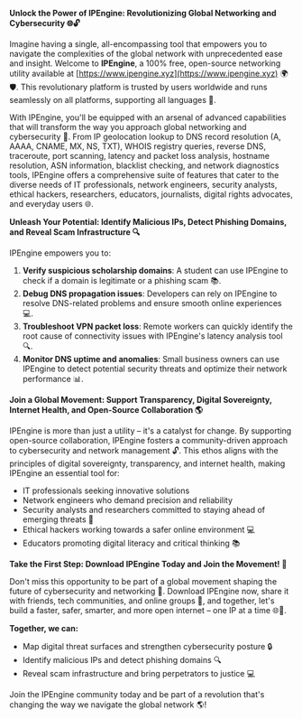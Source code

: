 **Unlock the Power of IPEngine: Revolutionizing Global Networking and Cybersecurity 🌐🔓**

Imagine having a single, all-encompassing tool that empowers you to navigate the complexities of the global network with unprecedented ease and insight. Welcome to **IPEngine**, a 100% free, open-source networking utility available at [https://www.ipengine.xyz](https://www.ipengine.xyz) 🌍🛡️. This revolutionary platform is trusted by users worldwide and runs seamlessly on all platforms, supporting all languages 🤝.

With IPEngine, you'll be equipped with an arsenal of advanced capabilities that will transform the way you approach global networking and cybersecurity 🔩. From IP geolocation lookup to DNS record resolution (A, AAAA, CNAME, MX, NS, TXT), WHOIS registry queries, reverse DNS, traceroute, port scanning, latency and packet loss analysis, hostname resolution, ASN information, blacklist checking, and network diagnostics tools, IPEngine offers a comprehensive suite of features that cater to the diverse needs of IT professionals, network engineers, security analysts, ethical hackers, researchers, educators, journalists, digital rights advocates, and everyday users 🌐.

**Unleash Your Potential: Identify Malicious IPs, Detect Phishing Domains, and Reveal Scam Infrastructure 🔍**

IPEngine empowers you to:

1. **Verify suspicious scholarship domains**: A student can use IPEngine to check if a domain is legitimate or a phishing scam 📚.
2. **Debug DNS propagation issues**: Developers can rely on IPEngine to resolve DNS-related problems and ensure smooth online experiences 💻.
3. **Troubleshoot VPN packet loss**: Remote workers can quickly identify the root cause of connectivity issues with IPEngine's latency analysis tool 🔍.
4. **Monitor DNS uptime and anomalies**: Small business owners can use IPEngine to detect potential security threats and optimize their network performance 📊.

**Join a Global Movement: Support Transparency, Digital Sovereignty, Internet Health, and Open-Source Collaboration 🌎**

IPEngine is more than just a utility – it's a catalyst for change. By supporting open-source collaboration, IPEngine fosters a community-driven approach to cybersecurity and network management 🔓. This ethos aligns with the principles of digital sovereignty, transparency, and internet health, making IPEngine an essential tool for:

* IT professionals seeking innovative solutions
* Network engineers who demand precision and reliability
* Security analysts and researchers committed to staying ahead of emerging threats 🚨
* Ethical hackers working towards a safer online environment 💻
* Educators promoting digital literacy and critical thinking 📚

**Take the First Step: Download IPEngine Today and Join the Movement! 🌟**

Don't miss this opportunity to be part of a global movement shaping the future of cybersecurity and networking 🔩. Download IPEngine now, share it with friends, tech communities, and online groups 🤝, and together, let's build a faster, safer, smarter, and more open internet – one IP at a time 🌐🚀.

**Together, we can:**

* Map digital threat surfaces and strengthen cybersecurity posture 🔒
* Identify malicious IPs and detect phishing domains 🔍
* Reveal scam infrastructure and bring perpetrators to justice 💻

Join the IPEngine community today and be part of a revolution that's changing the way we navigate the global network 🌎!